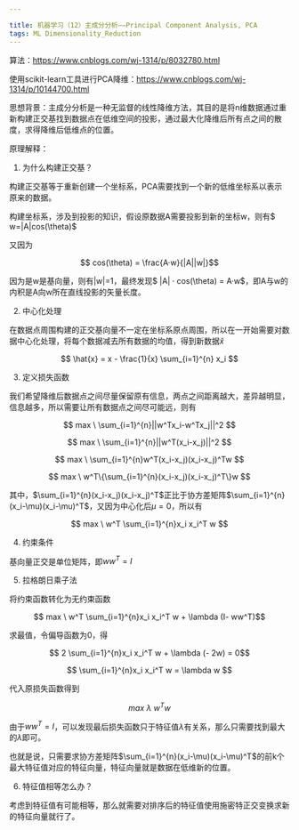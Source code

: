 ```yaml
---

title: 机器学习（12）主成分分析——Principal Component Analysis, PCA
tags: ML Dimensionality_Reduction
---
```


算法：https://www.cnblogs.com/wj-1314/p/8032780.html

使用scikit-learn工具进行PCA降维：https://www.cnblogs.com/wj-1314/p/10144700.html

思想背景：主成分分析是一种无监督的线性降维方法，其目的是将n维数据通过重新构建正交基找到数据点在低维空间的投影，通过最大化降维后所有点之间的散度，求得降维后低维点的位置。

<!--more-->

原理解释：

1. 为什么构建正交基？

构建正交基等于重新创建一个坐标系，PCA需要找到一个新的低维坐标系以表示原来的数据。

构建坐标系，涉及到投影的知识，假设原数据A需要投影到新的坐标w，则有$ w=|A|cos(\theta)$

又因为

$$ cos(\theta) = \frac{A·w}{|A||w|}$$

因为是w是基向量，则有|w|=1，最终发现$ |A| · cos(\theta) = A·w$，即A与w的内积是A向w所在直线投影的矢量长度。

2. 中心化处理

在数据点周围构建的正交基向量不一定在坐标系原点周围，所以在一开始需要对数据中心化处理，将每个数据减去所有数据的均值，得到新数据$\hat{x}$

$$ \hat{x} = x - \frac{1}{x} \sum_{i=1}^{n} x_i $$

3. 定义损失函数

我们希望降维后数据点之间尽量保留原有信息，两点之间距离越大，差异越明显，信息越多，所以需要让所有数据点之间尽可能远，则有

$$ max \  \sum_{i=1}^{n}||w^Tx_i-w^Tx_j||^2 $$

$$ max \ \sum_{i=1}^{n}||w^T(x_i-x_j)||^2 $$

$$ max \ \sum_{i=1}^{n}w^T(x_i-x_j)(x_i-x_j)^Tw $$

$$ max \ w^T\{\sum_{i=1}^{n}(x_i-x_j)(x_i-x_j)^T\}w $$

其中，$\sum_{i=1}^{n}(x_i-x_j)(x_i-x_j)^T$正比于协方差矩阵$\sum_{i=1}^{n}(x_i-\mu)(x_i-\mu)^T$，又因为中心化后$\mu=0$，所以有

$$ max \ w^T \sum_{i=1}^{n}x_i x_i^T w $$

4. 约束条件

基向量正交是单位矩阵，即$ww^T=I$

5. 拉格朗日乘子法

将约束函数转化为无约束函数

$$ max \ w^T \sum_{i=1}^{n}x_i x_i^T w + \lambda (I- ww^T)$$

求最值，令偏导函数为0，得

$$  2 \sum_{i=1}^{n}x_i x_i^T w + \lambda (- 2w) = 0$$

$$  \sum_{i=1}^{n}x_i x_i^T w = \lambda w $$

代入原损失函数得到

$$ max \ \lambda \ w^T w $$

由于$ww^T=I$，可以发现最后损失函数只于特征值$\lambda$有关系，那么只需要找到最大的$\lambda$即可。

也就是说，只需要求协方差矩阵$\sum_{i=1}^{n}(x_i-\mu)(x_i-\mu)^T$的前k个最大特征值对应的特征向量，特征向量就是数据在低维新的位置。

6. 特征值相等怎么办？

考虑到特征值有可能相等，那么就需要对排序后的特征值使用施密特正交变换求新的特征向量就行了。
